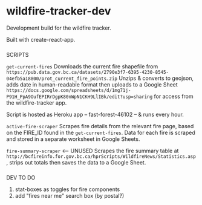  # wildfire-tracker-dev
Development build for the wildfire tracker.

Built with create-react-app.

###
SCRIPTS

`get-current-fires`
Downloads the current fire shapefile from `https://pub.data.gov.bc.ca/datasets/2790e3f7-6395-4230-8545-04efb5a18800/prot_current_fire_points.zip`
Unzips & converts to geojson, adds date in human-readable format then uploads to a Google Sheet `https://docs.google.com/spreadsheets/d/1mg71j-P91H_PpA9OufEPIRrDgpK80nWpN1CKH9LlIBk/edit?usp=sharing` for access from the wildfire-tracker app.

Script is hosted as Heroku app – fast-forest-46102 – & runs every hour.


`active-fire-scraper`
Scrapes fire details from the relevant fire page, based on the FIRE_ID found in the `get-current-fires`. Data for each fire is scraped and stored in a separate worksheet in Google Sheets.



`fire-summary-scraper` <-- UNUSED
Scrapes the fire summary table at `http://bcfireinfo.for.gov.bc.ca/hprScripts/WildfireNews/Statistics.asp`, strips out totals then saves the data to a Google Sheet.






###
DEV TO DO

1. stat-boxes as toggles for fire components
2. add "fires near me" search box (by postal?)
